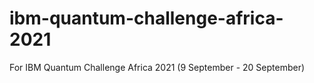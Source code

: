 # ibm-quantum-challenge-africa-2021
For IBM Quantum Challenge Africa 2021 (9 September - 20 September)
